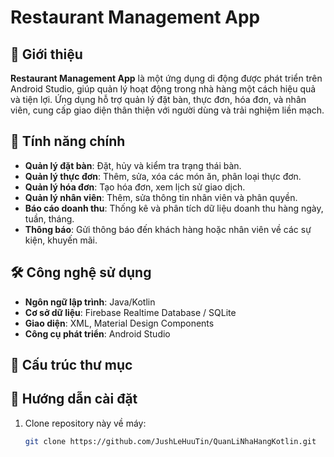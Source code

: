 # Restaurant Management App

## 📱 Giới thiệu

**Restaurant Management App** là một ứng dụng di động được phát triển trên Android Studio, giúp quản lý hoạt động trong nhà hàng một cách hiệu quả và tiện lợi. Ứng dụng hỗ trợ quản lý đặt bàn, thực đơn, hóa đơn, và nhân viên, cung cấp giao diện thân thiện với người dùng và trải nghiệm liền mạch.

## 🚀 Tính năng chính

- **Quản lý đặt bàn**: Đặt, hủy và kiểm tra trạng thái bàn.
- **Quản lý thực đơn**: Thêm, sửa, xóa các món ăn, phân loại thực đơn.
- **Quản lý hóa đơn**: Tạo hóa đơn, xem lịch sử giao dịch.
- **Quản lý nhân viên**: Thêm, sửa thông tin nhân viên và phân quyền.
- **Báo cáo doanh thu**: Thống kê và phân tích dữ liệu doanh thu hàng ngày, tuần, tháng.
- **Thông báo**: Gửi thông báo đến khách hàng hoặc nhân viên về các sự kiện, khuyến mãi.

## 🛠️ Công nghệ sử dụng

- **Ngôn ngữ lập trình**: Java/Kotlin
- **Cơ sở dữ liệu**: Firebase Realtime Database / SQLite
- **Giao diện**: XML, Material Design Components
- **Công cụ phát triển**: Android Studio

## 📂 Cấu trúc thư mục


## 🌟 Hướng dẫn cài đặt

1. Clone repository này về máy:
   ```bash
   git clone https://github.com/JushLeHuuTin/QuanLiNhaHangKotlin.git
